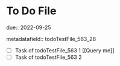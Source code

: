 # To Do File

due:: 2022-09-25

metadatafield:: todoTestFile_563\_28

- [ ] Task of todoTestFile_563 1 [[Query me]]
- [ ] Task of todoTestFile_563 2
